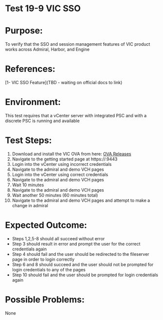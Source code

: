 Test 19-9 VIC SSO
=======

# Purpose:
To verify that the SSO and session management features of VIC product works across Admiral, Harbor, and Engine

# References:
[1- VIC SSO Feature](TBD - waiting on official docs to link)

# Environment:
This test requires that a vCenter server with integrated PSC and with a discrete PSC is running and available

# Test Steps:
1. Download and install the VIC OVA from here:
[OVA Releases](https://console.cloud.google.com/storage/browser/vic-product-ova-releases/?project=eminent-nation-87317&authuser=1)
2. Navigate to the getting started page at https://<VIC>:9443
3. Login into the vCenter using incorrect credentials
4. Navigate to the admiral and demo VCH pages
5. Login into the vCenter using correct credentials
6. Navigate to the admiral and demo VCH pages
7. Wait 10 minutes
8. Navigate to the admiral and demo VCH pages
9. Wait another 50 minutes (60 minutes total)
10. Navigate to the admiral and demo VCH pages and attempt to make a change in admiral

# Expected Outcome:
* Steps 1,2,5-8 should all succeed without error
* Step 3 should result in error and prompt the user for the correct credentials again
* Step 4 should fail and the user should be redirected to the fileserver page in order to login correctly
* Step 6 and 8 should succeed and the user should not be prompted for login credentials to any of the pages
* Step 10 should fail and the user should be prompted for login credentials again

# Possible Problems:
None
